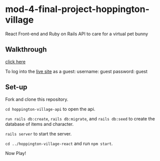 # mod-4-final-project-hoppington-village
React Front-end and Ruby on Rails API to care for a virtual pet bunny

## Walkthrough
[click here](https://youtu.be/NOLy9hjBR6U)

To log into the [live site]() as a guest:
username: guest
password: guest



## Set-up
Fork and clone this repository.

`cd hoppington-village-api` to open the api.

`run rails db:create`, `rails db:migrate`, and `rails db:seed` to create the database of items and character.

`rails server` to start the server.

`cd ../hoppington-village-react` and run `npm start`.

Now Play!
